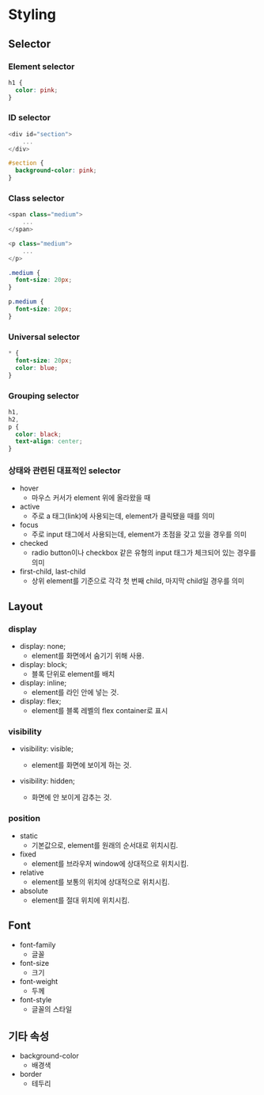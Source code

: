 # Styling

## Selector

### Element selector

```css
h1 {
  color: pink;
}
```

### ID selector

```JavaScript
<div id="section">
    ...
</div>
```

```css
#section {
  background-color: pink;
}
```

### Class selector

```JavaScript
<span class="medium">
    ...
</span>

<p class="medium">
    ...
</p>
```

```css
.medium {
  font-size: 20px;
}

p.medium {
  font-size: 20px;
}
```

### Universal selector

```css
* {
  font-size: 20px;
  color: blue;
}
```

### Grouping selector

```css
h1,
h2,
p {
  color: black;
  text-align: center;
}
```

### 상태와 관련된 대표적인 selector

- hover
  - 마우스 커서가 element 위에 올라왔을 때
- active
  - 주로 a 태그(link)에 사용되는데, element가 클릭됐을 때를 의미
- focus
  - 주로 input 태그에서 사용되는데, element가 초점을 갖고 있을 경우를 의미
- checked
  - radio button이나 checkbox 같은 유형의 input 태그가 체크되어 있는 경우를 의미
- first-child, last-child
  - 상위 element를 기준으로 각각 첫 번째 child, 마지막 child일 경우를 의미

## Layout

### display

- display: none;
  - element를 화면에서 숨기기 위해 사용.
- display: block;
  - 블록 단위로 element를 배치
- display: inline;
  - element를 라인 안에 넣는 것.
- display: flex;
  - element를 블록 레벨의 flex container로 표시

### visibility

- visibility: visible;

  - element를 화면에 보이게 하는 것.

- visibility: hidden;
  - 화면에 안 보이게 감추는 것.

### position

- static
  - 기본값으로, element를 원래의 순서대로 위치시킴.
- fixed
  - element를 브라우저 window에 상대적으로 위치시킴.
- relative
  - element를 보통의 위치에 상대적으로 위치시킴.
- absolute
  - element를 절대 위치에 위치시킴.

## Font

- font-family
  - 글꼴
- font-size
  - 크기
- font-weight
  - 두께
- font-style
  - 글꼴의 스타일

## 기타 속성

- background-color
  - 배경색
- border
  - 테두리
